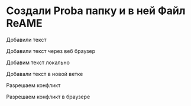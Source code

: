 ﻿# Cоздали Proba папку и в ней Файл ReAME

Добавили текст

Добавили текст через веб браузер

Добавим текст локально

Добавали текст в новой ветке

Разрешаем конфликт

Разрешаем конфликт в браузере
